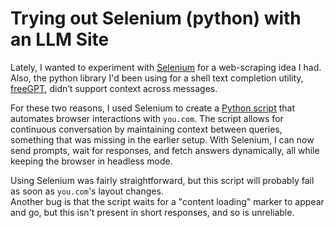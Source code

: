 # Trying out Selenium (python) with an LLM Site
Lately, I wanted to experiment with [Selenium](https://www.selenium.dev/documentation/) for a web-scraping idea I had.  
Also, the python library I'd been using for a shell text completion utility, [freeGPT](https://github.com/Ruu3f/freeGPT), didn’t support context across messages.

For these two reasons, I used Selenium to create a [Python script](https://github.com/AashvikTyagi/pyseleniyouchat/blob/main/chatter-sample.py) that automates browser interactions with `you.com`.
The script allows for continuous conversation by maintaining context between queries, something that was missing in the earlier setup.
With Selenium, I can now send prompts, wait for responses, and fetch answers dynamically, all while keeping the browser in headless mode.

Using Selenium was fairly straightforward, but this script will probably fail as soon as `you.com`'s layout changes.  
Another bug is that the script waits for a "content loading" marker to appear and go, but this isn't present in short responses, and so is unreliable.
